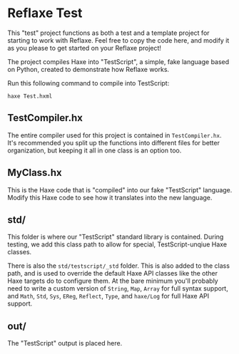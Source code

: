 # Reflaxe Test

This "test" project functions as both a test and a template project for starting to work with Reflaxe. Feel free to copy the code here, and modify it as you please to get started on your Reflaxe project! 

The project compiles Haxe into "TestScript", a simple, fake language based on Python, created to demonstrate how Reflaxe works.

Run this following command to compile into TestScript:
```
haxe Test.hxml
```

## TestCompiler.hx

The entire compiler used for this project is contained in `TestCompiler.hx`. It's recommended you split up the functions into different files for better organization, but keeping it all in one class is an option too.

## MyClass.hx

This is the Haxe code that is "compiled" into our fake "TestScript" language. Modify this Haxe code to see how it translates into the new language.

## std/

This folder is where our "TestScript" standard library is contained. During testing, we add this class path to allow for special, TestScript-unqiue Haxe classes.

There is also the `std/testscript/_std` folder. This is also added to the class path, and is used to override the default Haxe API classes like the other Haxe targets do to configure them. At the bare minimum you'll probably need to write a custom version of `String`, `Map`, `Array` for full syntax support, and `Math`, `Std`, `Sys`, `EReg`, `Reflect`, `Type`, and `haxe/Log` for full Haxe API support.

## out/

The "TestScript" output is placed here.
